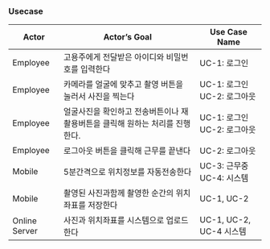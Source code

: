 ### Usecase

Actor | Actor’s   Goal | Use   Case Name
-- | -- | --
Employee | 고용주에게 전달받은 아이디와 비밀번호를 입력한다 | UC-1: 로그인
Employee | 카메라를 얼굴에 맞추고 촬영 버튼을 눌러서 사진을 찍는다 | UC-1: 로그인   UC-2: 로그아웃
Employee | 얼굴사진을 확인하고 전송버튼이나 재촬용버튼을 클릭해    원하는 처리를 진행한다. | UC-1: 로그인   UC-2: 로그아웃
Employee | 로그아웃 버튼을 클릭해 근무를 끝낸다 | UC-2: 로그아웃
Mobile | 5분간격으로 위치정보를 자동전송한다 | UC-3: 근무중   UC-4: 시스템
Mobile | 촬영된 사진과함께 촬영한 순간의 위치좌표를 저장한다 | UC-1, UC-2
Online   Server | 사진과 위치좌표를 시스템으로 업로드한다 | UC-1, UC-2,    UC-4 시스템
